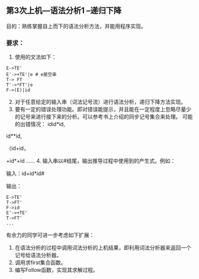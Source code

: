 
## 第3次上机—语法分析1 –递归下降

目的：熟练掌握自上而下的语法分析方法，并能用程序实现。

### 要求：
1. 使用的文法如下：
```
E->TE'
E'->+TE'|e # e是空串
T-> FT
T'->*FT'|e
F->(E)|id
```
2. 对于任意给定的输入串（词法记号流）进行语法分析，递归下降方法实现。
3. 要有一定的错误处理功能。即对错误能提示，并且能在一定程度上忽略尽量少的记号来进行接下来的分析。可以参考书上介绍的同步记号集合来处理。
可能的出错情况：
idid*id,  

id**id,  

（id+id， 

+id*+id ……
4. 输入串以#结尾，输出推导过程中使用到的产生式。例如：

输入：id+id*id#

输出：
```
E->TE'
T->FT'
F->id
E'->+TE'
T->FT'
...
```

有余力的同学可进一步考虑如下扩展：
1.	在语法分析的过程中调用词法分析的上机结果，即利用词法分析器来返回一个记号给语法分析器。
2.	调用求first集合函数。
3.	编写Follow函数，实现其求解过程。

